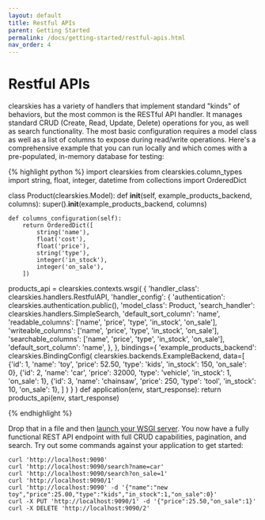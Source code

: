 ```yaml
---
layout: default
title: Restful APIs
parent: Getting Started
permalink: /docs/getting-started/restful-apis.html
nav_order: 4
---
```


# Restful APIs

clearskies has a variety of handlers that implement standard "kinds" of behaviors, but the most common is the RESTful API handler.  It manages standard CRUD (Create, Read, Update, Delete) operations for you, as well as search functionality.  The most basic configuration requires a model class as well as a list of columns to expose during read/write operations.  Here's a comprehensive example that you can run locally and which comes with a pre-populated, in-memory database for testing:

{% highlight python %}
import clearskies
from clearskies.column_types import string, float, integer, datetime
from collections import OrderedDict

class Product(clearskies.Model):
    def __init__(self, example_products_backend, columns):
        super().__init__(example_products_backend, columns)

    def columns_configuration(self):
        return OrderedDict([
            string('name'),
            float('cost'),
            float('price'),
            string('type'),
            integer('in_stock'),
            integer('on_sale'),
        ])

products_api = clearskies.contexts.wsgi(
    {
        'handler_class': clearskies.handlers.RestfulAPI,
        'handler_config': {
            'authentication': clearskies.authentication.public(),
            'model_class': Product,
            'search_handler': clearskies.handlers.SimpleSearch,
            'default_sort_column': 'name',
            'readable_columns': ['name', 'price', 'type', 'in_stock', 'on_sale'],
            'writeable_columns': ['name', 'price', 'type', 'in_stock', 'on_sale'],
            'searchable_columns': ['name', 'price', 'type', 'in_stock', 'on_sale'],
            'default_sort_column': 'name',
        },
    },
    bindings={
        'example_products_backend': clearskies.BindingConfig(
            clearskies.backends.ExampleBackend,
            data=[
                {'id': 1, 'name': 'toy', 'price': 52.50, 'type': 'kids', 'in_stock': 150, 'on_sale': 0},
                {'id': 2, 'name': 'car', 'price': 32000, 'type': 'vehicle', 'in_stock': 1, 'on_sale': 1},
                {'id': 3, 'name': 'chainsaw', 'price': 250, 'type': 'tool', 'in_stock': 10, 'on_sale': 1},
            ]
        )
    }
)
def application(env, start_response):
    return products_api(env, start_response)

{% endhighlight %}

Drop that in a file and then [launch your WSGI server](/docs/running-examples.html#running-examples-designed-for-an-http-server).  You now have a fully functional REST API endpoint with full CRUD capabilities, pagination, and search.  Try out some commands against your application to get started:

```
curl 'http://localhost:9090'
curl 'http://localhost:9090/search?name=car'
curl 'http://localhost:9090/search?on_sale=1'
curl 'http://localhost:9090/1'
curl 'http://localhost:9090' -d '{"name":"new toy","price":25.00,"type":"kids","in_stock":1,"on_sale":0}'
curl -X PUT 'http://localhost:9090/1' -d '{"price":25.50,"on_sale":1}'
curl -X DELETE 'http://localhost:9090/2'
```
